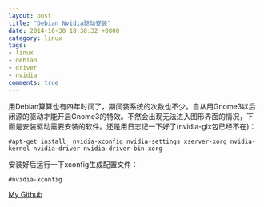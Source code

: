 ```yaml
---
layout: post
title: "Debian Nvidia驱动安装"
date: 2014-10-30 18:38:32 +0800
category: linux
tags: 
- linux
- debian
- driver
- nvidia
comments: true
---
```


  用Debian算算也有四年时间了，期间装系统的次数也不少，自从用Gnome3以后闭源的驱动才能开启Gnome3的特效。不然会出现无法进入图形界面的情况，下面是安装驱动需要安装的软件。还是用日志记一下好了(nvidia-glx包已经不在)：

```
#apt-get install  nvidia-xconfig nvidia-settings xserver-xorg nvidia-kernel nvidia-driver nvidia-driver-bin xorg 
```

  安装好后运行一下xconfig生成配置文件：

```
#nvidia-xconfig
```

[My Github](http://katsurakkkk.github.io/)